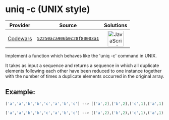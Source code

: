 [_metadata_:generated]: - "true"

# uniq -c (UNIX style)

<!-- INFO TABLE BEGIN -->

| Provider                                        | Source                                                                               | Solutions                                                                                                                                                    |
| :---------------------------------------------: | :----------------------------------------------------------------------------------: | :----------------------------------------------------------------------------------------------------------------------------------------------------------: |
| [Codewars](../../../docs/providers/Codewars.md) | [`52250aca906b0c28f80003a1`](https://www.codewars.com/kata/52250aca906b0c28f80003a1) | [<img src="https://res.cloudinary.com/rascaltwo/image/upload/v1631924076/javascript_ehszr7.svg" alt="JavaScript" title="JavaScript" width="50" />](solve.js) |

<!-- INFO TABLE END -->

Implement a function which behaves like the 'uniq -c' command in UNIX. 

It takes as input a sequence and returns a sequence in which all duplicate elements following each other have been reduced to one instance together with the number of times a duplicate elements occurred in the original array.

## Example:

```javascript
['a','a','b','b','c','a','b','c'] --> [['a',2],['b',2],['c',1],['a',1],['b',1],['c',1]]
```

```python
['a','a','b','b','c','a','b','c'] --> [('a',2),('b',2),('c',1),('a',1),('b',1),('c',1)]
```

